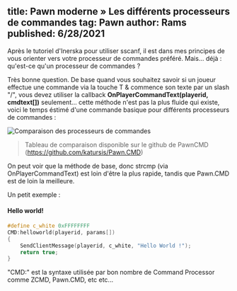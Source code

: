 title: Pawn moderne » Les différents processeurs de commandes
tag: Pawn
author: Rams
published: 6/28/2021
---

Après le tutoriel d'Inerska pour utiliser sscanf, il est dans mes principes de vous orienter vers votre processeur de commandes préféré.
Mais... déjà : qu'est-ce qu'un processeur de commandes ?

Très bonne question.
De base quand vous souhaitez savoir si un joueur effectue une commande via la touche T & commence son texte par un slash "/", vous devez utiliser la callback
**OnPlayerCommandText(playerid, cmdtext[])**
seulement... cette méthode n'est pas la plus fluide qui existe, voici le temps éstimé d'une commande basique pour différents processeurs de commandes :

![Comparaison des processeurs de commandes](https://camo.githubusercontent.com/429633e77cda3178c74b1c2effa67991dad282609f220b0bbf72b26058e9b9d1/687474703a2f2f692e696d6775722e636f6d2f735659394742642e706e67)
> Tableau de comparaison disponible sur le github de PawnCMD (https://github.com/katursis/Pawn.CMD)

On peut voir que la méthode de base, donc strcmp (via OnPlayerCommandText) est loin d'être la plus rapide, tandis que Pawn.CMD est de loin la meilleure.

Un petit exemple :

#### Hello world!

```c
#define c_white	0xFFFFFFFF		
CMD:helloworld(playerid, params[])
{
	SendClientMessage(playerid, c_white, "Hello World !");
	return true;
}
```

"CMD:" est la syntaxe utilisée par bon nombre de Command Processor comme ZCMD, Pawn.CMD, etc etc...